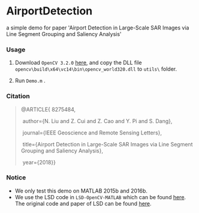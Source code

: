 # AirportDetection
a simple demo for paper 'Airport Detection in Large-Scale SAR Images via Line Segment Grouping and Saliency Analysis'

### Usage
1. Download `OpenCV 3.2.0` [here][id1], and copy the DLL file `opencv\build\x64\vc14\bin\opencv_world320.dll` to `utils\` folder.

2. Run `Demo.m` .

### Citation

>  @ARTICLE{   8275484,
>
>  ​    author={N. Liu and Z. Cui and Z. Cao and Y. Pi and S. Dang},
>
>  ​    journal={IEEE Geoscience and Remote Sensing Letters}, 
>
>  ​    title={Airport Detection in Large-Scale SAR Images via Line Segment Grouping and Saliency Analysis}, 
>
>  ​    year={2018}}



### Notice

* We only test this demo on MATLAB 2015b and 2016b.
* We use the LSD code in `LSD-OpenCV-MATLAB` which can be found [here][id2]. The original code and paper of LSD can be found [here][id3].


[id1]: https://opencv.org/opencv-3-2.html
[id2]: https://github.com/primetang/LSD-OpenCV-MATLAB
[id3]: http://www.ipol.im/pub/art/2012/gjmr-lsd/

